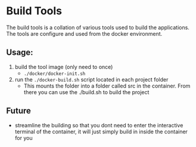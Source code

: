 # Build Tools

The build tools is a collation of various tools used to build the applications.
The tools are configure and used from the docker environment.

## Usage:

1. build the tool image (only need to once)
    - ``` ./docker/docker-init.sh ```
2. run the ``` ./docker-build.sh ``` script located in each project folder
    - This mounts the folder into a folder called src in the container. From there
    you can use the ./build.sh to build the project

## Future
- streamline the building so that you dont need to enter the interactive terminal
of the container, it will just simply build in inside the container for you
